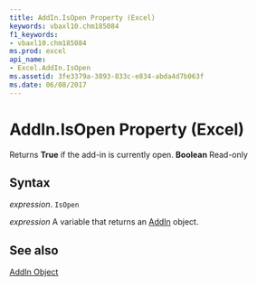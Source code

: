 ```yaml
---
title: AddIn.IsOpen Property (Excel)
keywords: vbaxl10.chm185084
f1_keywords:
- vbaxl10.chm185084
ms.prod: excel
api_name:
- Excel.AddIn.IsOpen
ms.assetid: 3fe3379a-3893-833c-e834-abda4d7b063f
ms.date: 06/08/2017
---
```



# AddIn.IsOpen Property (Excel)

Returns  **True** if the add-in is currently open. **Boolean** Read-only


## Syntax

 _expression_. `IsOpen`

 _expression_ A variable that returns an [AddIn](Excel.AddIn.md) object.


## See also


[AddIn Object](Excel.AddIn.md)

